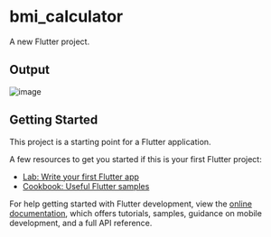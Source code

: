 # bmi_calculator

A new Flutter project.

## Output

![image](https://github.com/9979Gyu/bmi_calculator/assets/99544531/122e5474-649f-4c2c-9e21-60ebdff46bbe)


## Getting Started

This project is a starting point for a Flutter application.

A few resources to get you started if this is your first Flutter project:

- [Lab: Write your first Flutter app](https://docs.flutter.dev/get-started/codelab)
- [Cookbook: Useful Flutter samples](https://docs.flutter.dev/cookbook)

For help getting started with Flutter development, view the
[online documentation](https://docs.flutter.dev/), which offers tutorials,
samples, guidance on mobile development, and a full API reference.
